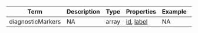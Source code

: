 |Term | Description | Type | Properties | Example | Enum|
| ---| ---| ---| ---| ---| --- |
| diagnosticMarkers | NA | array | [id](./id.md), [label](./label.md) | NA | NA|
